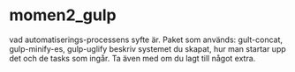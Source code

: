 # momen2_gulp

vad automatiserings-processens syfte är.
Paket som används:
gult-concat, gulp-minify-es, gulp-uglify
beskriv systemet du skapat, hur man startar upp det och de tasks som ingår.
Ta även med om du lagt till något extra.
